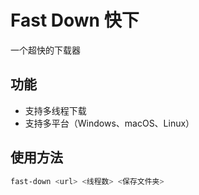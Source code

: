 # Fast Down 快下

一个超快的下载器

## 功能

- 支持多线程下载
- 支持多平台（Windows、macOS、Linux）

## 使用方法

```sh
fast-down <url> <线程数> <保存文件夹>
```

